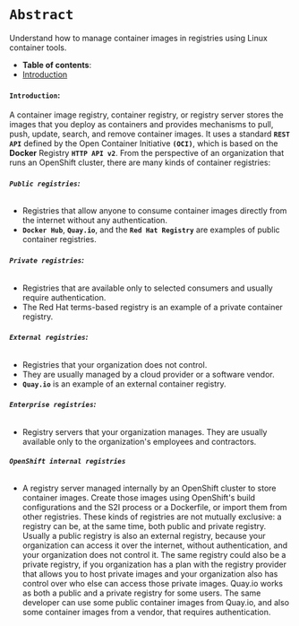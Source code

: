 # **`Abstract`**
Understand how to manage container images in registries using Linux container tools.

-  **Table of contents**:
  - [Introduction](#introduction)
  

#### **`Introduction`:**

A container image registry, container registry, or registry server stores the images that you deploy as containers and provides mechanisms to pull, push, update, search, and remove container images. It uses a standard **`REST API`** defined by the Open Container Initiative **`(OCI)`**, which is based on the **Docker** Registry **`HTTP API v2`**. From the perspective of an organization that runs an OpenShift cluster, there are many kinds of container registries:

###### **`Public registries`:**
  - Registries that allow anyone to consume container images directly from the internet without any authentication.
  -  **`Docker Hub`**, **`Quay.io`**, and the **`Red Hat Registry`** are examples of public container registries.
###### **`Private registries`:**
- Registries that are available only to selected consumers and usually require authentication. 
- The Red Hat terms-based registry is an example of a private container registry.
###### **`External registries`:**
- Registries that your organization does not control. 
- They are usually managed by a cloud provider or a software vendor. 
- **`Quay.io`** is an example of an external container registry.
###### **`Enterprise registries`:**
- Registry servers that your organization manages. They are usually available only to the organization's employees and contractors.
###### **`OpenShift internal registries`**
- A registry server managed internally by an OpenShift cluster to store container images. Create those images using OpenShift's build configurations and the S2I process or a Dockerfile, or import them from other registries.
These kinds of registries are not mutually exclusive: a registry can be, at the same time, both public and private registry. Usually a public registry is also an external registry, because your organization can access it over the internet, without authentication, and your organization does not control it. The same registry could also be a private registry, if you organization has a plan with the registry provider that allows you to host private images and your organization also has control over who else can access those private images.
Quay.io works as both a public and a private registry for some users. The same developer can use some public container images from Quay.io, and also some container images from a vendor, that requires authentication.

